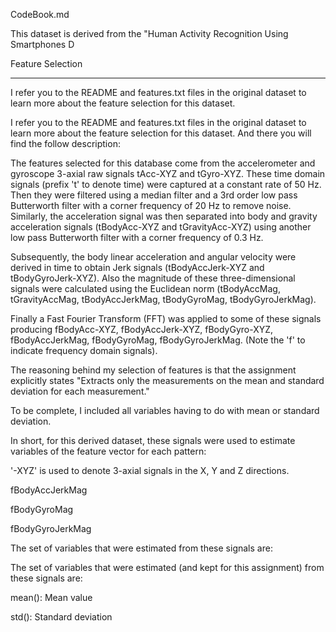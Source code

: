 CodeBook.md



This dataset is derived from the "Human Activity Recognition Using Smartphones D

Feature Selection

-----------------

I refer you to the README and features.txt files in the original dataset to learn more about the feature selection for this dataset.

I refer you to the README and features.txt files in the original dataset to learn more about the feature selection for this dataset. And there you will find the follow description:



The features selected for this database come from the accelerometer and gyroscope 3-axial raw signals tAcc-XYZ and tGyro-XYZ. These time domain signals (prefix 't' to denote time) were captured at a constant rate of 50 Hz. Then they were filtered using a median filter and a 3rd order low pass Butterworth filter with a corner frequency of 20 Hz to remove noise. Similarly, the acceleration signal was then separated into body and gravity acceleration signals (tBodyAcc-XYZ and tGravityAcc-XYZ) using another low pass Butterworth filter with a corner frequency of 0.3 Hz.



Subsequently, the body linear acceleration and angular velocity were derived in time to obtain Jerk signals (tBodyAccJerk-XYZ and tBodyGyroJerk-XYZ). Also the magnitude of these three-dimensional signals were calculated using the Euclidean norm (tBodyAccMag, tGravityAccMag, tBodyAccJerkMag, tBodyGyroMag, tBodyGyroJerkMag).



Finally a Fast Fourier Transform (FFT) was applied to some of these signals producing fBodyAcc-XYZ, fBodyAccJerk-XYZ, fBodyGyro-XYZ, fBodyAccJerkMag, fBodyGyroMag, fBodyGyroJerkMag. (Note the 'f' to indicate frequency domain signals).



The reasoning behind my selection of features is that the assignment explicitly states "Extracts only the measurements on the mean and standard deviation for each measurement."

To be complete, I included all variables having to do with mean or standard deviation.

In short, for this derived dataset, these signals were used to estimate variables of the feature vector for each pattern:

'-XYZ' is used to denote 3-axial signals in the X, Y and Z directions.

fBodyAccJerkMag

fBodyGyroMag

fBodyGyroJerkMag

The set of variables that were estimated from these signals are:

The set of variables that were estimated (and kept for this assignment) from these signals are:

mean(): Mean value

std(): Standard deviation